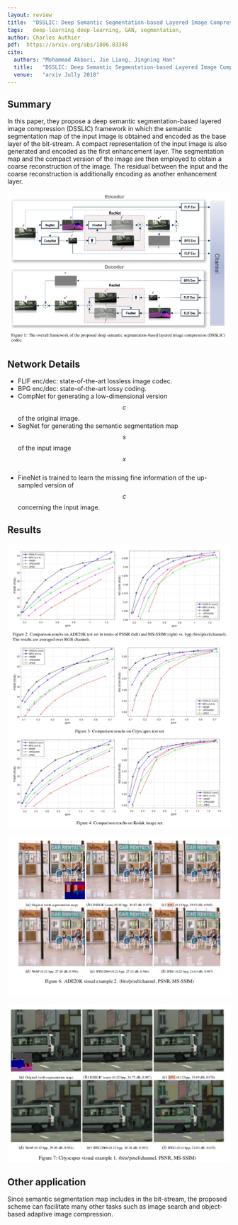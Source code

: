 ```yaml
---
layout: review
title:  "DSSLIC: Deep Semantic Segmentation-based Layered Image Compression"
tags:   deep-learning deep-learning, GAN, segmentation,
author: Charles Authier
pdf:  https://arxiv.org/abs/1806.03348
cite:
  authors: "Mohammad Akbari, Jie Liang, Jingning Han"
  title:   "DSSLIC: Deep Semantic Segmentation-based Layered Image Compression"
  venue:   "arxiv Jully 2018"
---
```


## Summary
In this paper, they propose a deep semantic segmentation-based layered image compression (DSSLIC) framework in which the semantic segmentation map of the input image is obtained and encoded as the base layer of the bit-stream. A compact representation of the input image is also generated and encoded as the first enhancement layer.
The segmentation map and the compact version of the image are then employed to obtain a coarse reconstruction of the image.
The residual between the input and the coarse reconstruction is additionally encoding as another enhancement layer.

![](/article/images/DSSLIC/DSSLIC_network.jpg)

## Network Details

* FLIF enc/dec: state-of-the-art lossless image codec.
* BPG enc/dec: state-of-the-art lossy coding.
* CompNet for generating a low-dimensional version $$c$$ of the original image.
* SegNet for generating the semantic segmentation map $$s$$ of the input image $$x$$.
* FineNet is trained to learn the missing fine information of the up-sampled version of $$c$$ concerning the input image.

## Results

![](/article/images/DSSLIC/DSSLIC_graphs.jpg)

![](/article/images/DSSLIC/DSSLIC_pictures.jpg)

![](/article/images/DSSLIC/DSSLIC_picture2.jpg)

## Other application
Since semantic segmentation map includes in the bit-stream, the proposed scheme can facilitate many other tasks such as image search and object-based adaptive image compression.
